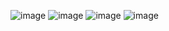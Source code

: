 ![image](https://github.com/joaogabrielbarrosrodrigues/marketbox/assets/93137523/502c39dd-728b-4b0b-a458-70e45d8ec58b)
![image](https://github.com/joaogabrielbarrosrodrigues/marketbox/assets/93137523/4c9281dc-1950-4c7a-bf08-2085764970df)
![image](https://github.com/joaogabrielbarrosrodrigues/marketbox/assets/93137523/fb46109a-858c-43ce-bcfa-a691d87b98a3)
![image](https://github.com/joaogabrielbarrosrodrigues/marketbox/assets/93137523/825d24b6-0557-4c70-b2a1-4d2af096f592)
